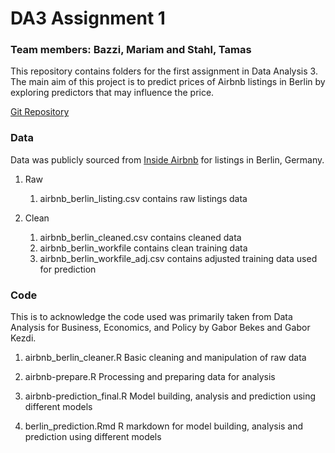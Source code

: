 # DA3 Assignment 1 


### Team members: Bazzi, Mariam and Stahl, Tamas

This repository contains folders for the first assignment in Data Analysis 3. The main aim of this project is to predict prices of Airbnb listings in Berlin by exploring predictors that may influence the price.

[Git Repository](https://github.com/bazzim/DA3)

### Data 

Data was publicly sourced from [Inside Airbnb](http://insideairbnb.com/get-the-data.html) for listings in Berlin, Germany.

1. Raw 
	1. airbnb_berlin_listing.csv contains raw listings data
	
2. Clean 
	1. airbnb_berlin_cleaned.csv contains cleaned data
	2. airbnb_berlin_workfile contains clean training data
	3. airbnb_berlin_workfile_adj.csv contains adjusted training data used for prediction
	

### Code

This is to acknowledge the code used was primarily taken from Data Analysis for Business, Economics, and Policy by Gabor Bekes and  Gabor Kezdi.

1. airbnb_berlin_cleaner.R
Basic cleaning and manipulation of raw data

2. airbnb-prepare.R
Processing and preparing data for analysis

3. airbnb-prediction_final.R
Model building, analysis and prediction using different models

4. berlin_prediction.Rmd
R markdown for model building, analysis and prediction using different models

